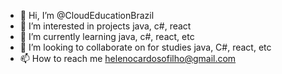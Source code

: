 - 👋 Hi, I’m @CloudEducationBrazil
- 👀 I’m interested in projects java, c#, react
- 🌱 I’m currently learning java, c#, react, etc
- 💞️ I’m looking to collaborate on for studies java, C#, react, etc
- 📫 How to reach me helenocardosofilho@gmail.com

<!---
CloudEducationBrazil/CloudEducationBrazil is a ✨ special ✨ repository because its `README.md` (this file) appears on your GitHub profile.
You can click the Preview link to take a look at your changes.
--->
